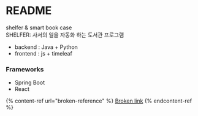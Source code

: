# README

shelfer & smart book case \
SHELFER: 사서의 일을 자동화 하는 도서관 프로그램

* backend : Java + Python
* frontend : js + timeleaf

### Frameworks

* Spring Boot
* React

{% content-ref url="broken-reference" %}
[Broken link](broken-reference)
{% endcontent-ref %}

